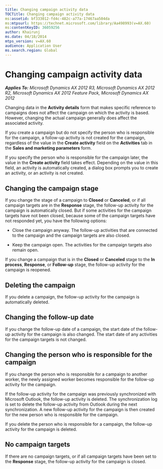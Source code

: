 ```yaml
---
title: Changing campaign activity data
TOCTitle: Changing campaign activity data
ms:assetid: bf333012-fd4c-482c-a77a-17467aa504da
ms:mtpsurl: https://technet.microsoft.com/library/Aa498993(v=AX.60)
ms:contentKeyID: 36059256
author: Khairunj
ms.date: 04/18/2014
mtps_version: v=AX.60
audience: Application User
ms.search.region: Global
---
```


# Changing campaign activity data 


_**Applies To:** Microsoft Dynamics AX 2012 R3, Microsoft Dynamics AX 2012 R2, Microsoft Dynamics AX 2012 Feature Pack, Microsoft Dynamics AX 2012_

Changing data in the **Activity details** form that makes specific reference to campaigns does not affect the campaign on which the activity is based. However, changing the actual campaign generally does affect the associated activity.

If you create a campaign but do not specify the person who is responsible for the campaign, a follow-up activity is not created for the campaign, regardless of the value in the **Create activity** field on the **Activities** tab in the **Sales and marketing parameters** form.

If you specify the person who is responsible for the campaign later, the value in the **Create activity** field takes effect. Depending on the value in this field, an activity is automatically created, a dialog box prompts you to create an activity, or an activity is not created.

## Changing the campaign stage

If you change the stage of a campaign to **Closed** or **Canceled**, or if all campaign targets are in the **Response** stage, the follow-up activity for the campaign is automatically closed. But if some activities for the campaign targets have not been closed, because some of the campaign targets have not responded yet, you have the following options:

  - Close the campaign anyway. The follow-up activities that are connected to the campaign and the campaign targets are also closed.

  - Keep the campaign open. The activities for the campaign targets also remain open.

If you change a campaign that is in the **Closed** or **Canceled** stage to the **In process**, **Response**, or **Follow-up** stage, the follow-up activity for the campaign is reopened.

## Deleting the campaign

If you delete a campaign, the follow-up activity for the campaign is automatically deleted.

## Changing the follow-up date

If you change the follow-up date of a campaign, the start date of the follow-up activity for the campaign is also changed. The start date of any activities for the campaign targets is not changed.

## Changing the person who is responsible for the campaign

If you change the person who is responsible for a campaign to another worker, the newly assigned worker becomes responsible for the follow-up activity for the campaign.

If the follow-up activity for the campaign was previously synchronized with Microsoft Outlook, the follow-up activity is deleted. The synchronization log is set to delete the follow-up activity from Outlook during the next synchronization. A new follow-up activity for the campaign is then created for the new person who is responsible for the campaign.

If you delete the person who is responsible for a campaign, the follow-up activity for the campaign is deleted.

## No campaign targets

If there are no campaign targets, or if all campaign targets have been set to the **Response** stage, the follow-up activity for the campaign is closed.

  


